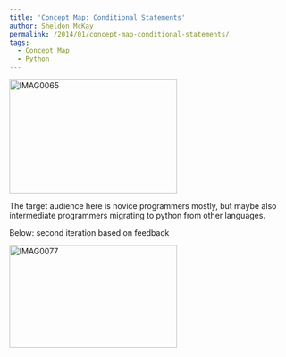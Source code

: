 ```yaml
---
title: 'Concept Map: Conditional Statements'
author: Sheldon McKay
permalink: /2014/01/concept-map-conditional-statements/
tags:
  - Concept Map
  - Python
---
```

[<img class="alignnone size-medium wp-image-5669" alt="IMAG0065" src="http://teaching.software-carpentry.org/wp-content/uploads/2014/01/IMAG0065-300x204.jpg" width="300" height="204" />][1]

The target audience here is novice programmers mostly, but maybe also intermediate programmers migrating to python from other languages.

Below: second iteration based on feedback

[<img class="alignnone size-medium wp-image-5734" alt="IMAG0077" src="http://teaching.software-carpentry.org/wp-content/uploads/2014/01/IMAG0077-300x184.jpg" width="300" height="184" />][2]

&nbsp;

 [1]: http://teaching.software-carpentry.org/wp-content/uploads/2014/01/IMAG0065.jpg
 [2]: http://teaching.software-carpentry.org/wp-content/uploads/2014/01/IMAG0077.jpg
